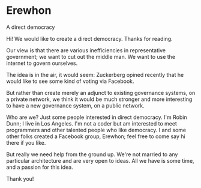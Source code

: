 # Erewhon
A direct democracy

Hi! We would like to create a direct democracy. Thanks for reading.

Our view is that there are various inefficiencies in representative government; we want to cut out the middle man. We want to use the internet to govern ourselves.

The idea is in the air, it would seem: Zuckerberg opined recently that he would like to see some kind of voting via Facebook.

But rather than create merely an adjunct to existing governance systems, on a private network, we think it would be much stronger and more interesting to have a new governance system, on a public network.

Who are we? Just some people interested in direct democracy. I'm Robin Dunn; I live in Los Angeles. I'm not a coder but am interested to meet programmers and other talented people who like democracy. I and some other folks created a Facebook group, Erewhon;  feel free to come say hi there if you like.

But really we need help from the ground up. We're not married to any particular architecture and are very open to ideas. All we have is some time, and a passion for this idea.

Thank you!
